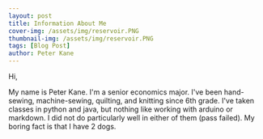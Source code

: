 ```yaml
---
layout: post
title: Information About Me  
cover-img: /assets/img/reservoir.PNG
thumbnail-img: /assets/img/reservoir.PNG
tags: [Blog Post]
author: Peter Kane 
---
```


Hi, 

My name is Peter Kane. I'm a senior economics major. I've been hand-sewing, machine-sewing, quilting, and knitting since 6th grade. I've taken classes in python and java, but nothing like working with arduino or markdown. I did not do particularly well in either of them (pass failed). My boring fact is that I have 2 dogs.

